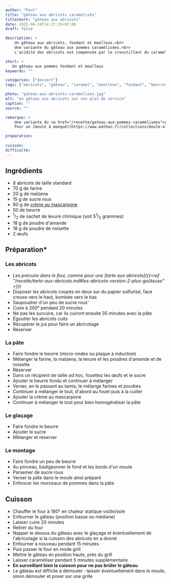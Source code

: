 ```yaml
---
author: "Paul"
title: "gâteau aux abricots caramelisés"
titleshort: "gâteau aux abricots"
date: 2025-06-19T14:27:31+02:00
draft: false

description: >
    Un gâteau aux abricots, fondant et moelleux.<br>
    Une variante du gâteau aux pommes caramélisées.<br>
    L'acidité des abricots est compensée par le croustillant du caramel.

short: >
   Un gâteau aux pommes fondant et moelleux
keywords: ""

categories: ["dessert"]
tags: ["abricots", "gâteau", "caramel", "moelleux", "fondant", "beurre"]

photo: "gateau-aux-abricots-caramelises.jpg"
alt: "un gâteau aux abricots sur son plat de service"
caption: ""
source: ""

remarque: >
    Une variante du <a href="/recette/gateau-aux-pommes-caramelisees">gâteau aux pommes caramélisées</a>, avec diminution de la quantité de sucre<br>
    Pour un [moule à manqué](https://www.mathon.fr/collections/moule-a-manque) de 22 cm de diamètre

preparation: 
 
cuisson: 
difficulte:
---
```



## Ingrédients
- 8 abricots de taille standard
- 70 g de farine
- 20 g de maïzena
- 15 g de sucre roux
- 80 g de [crème au mascarpone](https://www.elle-et-vire.com/fr/fr/creme/produits/la-creme-au-mascarpone/)
- 50 de beurre
- <sup>1</sup>/<sub>2</sub> de sachet de levure chimique (soit 5<sup>1</sup>/<sub>2</sub> grammes)
- 18 g de poudre d'amande
- 18 g de poudre de noisette
- 2 &oelig;ufs
## Préparation*
### Les abricots
- *Les précuire dans le four, comme pour une [tarte aux abricots]({{<ref "/recette/tarte-aux-abricots.md#les-abricots-version-2-plus-goûteuse" >}})*
- Disposer les abricots coupés en deux sur du papier sulfurisé, face creuse vers le haut, bombée vers le bas
- Saupoudrer d'un peu de sucre roux'
- Cuire à 200° pendant 20 minutes
- Ne pas les surcuire, car ils cuiront ensuite 35 minutes avec la pâte
- Égoutter les abricots cuits
- Récupérer le jus pour faire un abricotage
- Réserver
### La pâte
- Faire fondre le beurre (micro-ondes ou plaque à induction)
- Mélanger la farine, la maïzena, la levure et les poudres d'amande et de noisette
- Réserver
- Dans un récipient de taille *ad hoc*, fouettez les &oelig;ufs et le sucre
- Ajouter le beurre fondu et continuer à mélanger
- Verser, en le passant au tamis, le mélange farines et poudres
- Continuer à mélanger le tout, d'abord au fouet puis à la cuiller
- Ajouter la crème au mascarpone
- Continuer à mélanger le tout pour bien homogénéiser la pâte
### Le glaçage
- Faire fondre le beurre
- Ajouter le sucre
- Mélanger et réserver
### Le montage
- Faire fondre un peu de beurre
- Au pinceau, badigeonner le fond et les bords d'un moule
- Parsemer de sucre roux
- Verser la pâte dans le moule ainsi préparé
- Enfoncer les morceaux de pommes dans la pâte
## Cuisson
- Chauffer le four à 180° en chaleur statique voûte/sole
- Enfourner le gâteau (position basse ou médiane)
- Laisser cuire 20 minutes
- Retirer du four
- Napper le dessus du gâteau avec le glaçage et éventuellement de l'abricotage si la cuisson des abricots en a donné
- Enfourner à nouveau pendant 15 minutes
- Puis passer le four en mode grill
- Mettre le gâteau en position haute, près du grill
- Laisser caraméliser pendant 5 minutes supplémentaire
- **En surveillant bien la cuisson pour ne pas brûler le gâteau**
- Le gâteau est difficile à démouler : laisser éventuellement dans le moule, sinon démouler et poser sur une grille